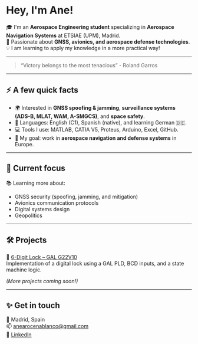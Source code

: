 # Hey, I'm Ane!

🎓 I'm an **Aerospace Engineering student** specializing in **Aerospace Navigation Systems** at ETSIAE (UPM), Madrid.  
🚀 Passionate about **GNSS, avionics, and aerospace defense technologies**.  
💡 I am learning to apply my knowledge in a more practical way!

---

> “Victory belongs to the most tenacious” - Roland Garros 

---

## ⚡ A few quick facts

- 🌍 Interested in **GNSS spoofing & jamming**, **surveillance systems (ADS-B, MLAT, WAM, A-SMGCS)**, and **space safety**.  
- 💬 Languages: English (C1), Spanish (native), and learning German 🇩🇪.  
- 💻 Tools I use: MATLAB, CATIA V5, Proteus, Arduino, Excel, GitHub.  
- 🎯 My goal: work in **aerospace navigation and defense systems** in Europe.  

---

## 🧠 Current focus

📚 Learning more about:
- GNSS security (spoofing, jamming, and mitigation)  
- Avionics communication protocols  
- Digital systems design
- Geopolitics  

---

## 🛠️ Projects

🔹 [6-Digit Lock – GAL G22V10](https://github.com/anearocena/6-Digit-Lock--Proteus---WinCupl)  
Implementation of a digital lock using a GAL PLD, BCD inputs, and a state machine logic.  

*(More projects coming soon!)*

---

## ✨ Get in touch
📍 Madrid, Spain  
📫 [anearocenablanco@gmail.com](mailto:anearocenablanco@gmail.com)  
💼 [LinkedIn](https://www.linkedin.com/in/anearocenablanco/)   

